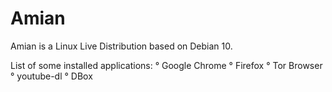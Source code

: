 # Amian

Amian is a Linux Live Distribution based on Debian 10.

List of some installed applications:
° Google Chrome
° Firefox
° Tor Browser
° youtube-dl
° DBox
